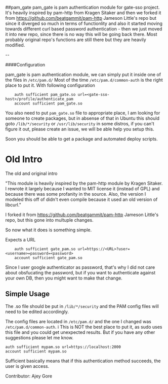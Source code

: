 ##pam_gate
pam_gate is pam authentication module for gate-sso project. It's heavily inspired by pam-http from Kragen Sitaker and then we forked it from https://github.com/beatgammit/pam-http Jameson Little's repo but since it diverged so much in terms of functionlity and also it started moving towards different curl based password authentication - then we just moved it into new repo, since there is no way this will be going back there. Most probably original repo's functions are still there but they are heavily modified.

--

####Configuration

pam_gate is pam authentication module, we can simply put it inside one of the files in `/etc/pam.d/` 
Most of the time `/etc/pam.d/common-auth` is the right place to put it. With following configuration

        auth sufficient pam_gate.so url=<gate-sso-host>/profile/authenticate_pam
        account sufficient pam_gate.so

You also need to put `pam_gate.so` file to appropriate place, I am looking for someone to create packages, but in absense of that in Ubuntu this should goto `/lib/*/security` or `/usr/lib/security` in some distros, if you can't figure it out, please create an issue, we will be able help you setup this.

Soon you should be able to get a package and automated deploy scripts.


Old Intro
=====

The old and original intro

"This module is heavily inspired by the pam-http module by Kragen Sitaker. I rewrote it largely because I wanted to MIT license it (instead of GPL) and because there was some profanity in the source.  Also, the version I modeled this off of didn't even compile because it used an old version of libcurl."

I forked it from https://github.com/beatgammit/pam-http Jameson Little's repo, but this gone into multuple changes.

So now what it does is something simple.

Expects a URL

        auth sufficient gate_pam.so url=https://<URL>?user=<username>=password=<password>
        account sufficient gate_pam.so

Since I user google authenticator as password, that's why I did not care about obsfucating the password, but if you want to authenticate against your own DB, then you might want to make that change.


Simple Usage
------------

The .so file should be put in `/lib/*/security` and the PAM config files will need to be edited accordingly.

The config files are located in `/etc/pam.d/` and the one I changed was `/etc/pam.d/common-auth`. i
This is NOT the best place to put it, as sudo uses this file and you could get unexpected results. But if you have any other suggestions please let me know.


	auth sufficient mypam.so url=https://localhost:2000
	account sufficient mypam.so

Sufficient basically means that if this authentication method succeeds, the user is given access.

Contributor: Ajey Gore 


